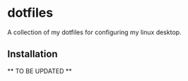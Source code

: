 # dotfiles

A collection of my dotfiles for configuring my linux desktop.

## Installation

** TO BE UPDATED **
